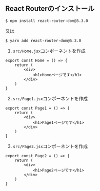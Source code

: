 ## React Routerのインストール

`$ npm install react-router-dom@5.3.0`<br>

又は<br>

`$ yarn add react-router-dom@5.3.0`<br>

1. `src/Home.jsx`コンポーネントを作成<br>

```
export const Home = () => {
    return (
        <div>
            <h1>Homeページです</h1>
        </div>
    )
}
```

2. `src/Page1.jsx`コンポーネントを作成<br>

```
export const Page1 = () => {
    return (
        <div>
            <h1>Page1ページです</h1>
        </div>
    )
}
```

3. `src/Page2.jsx`コンポーネントを作成<br>

```
export const Page2 = () => {
    return (
        <div>
            <h1>Page2ページです</h1>
        </div>
    )
}
```
